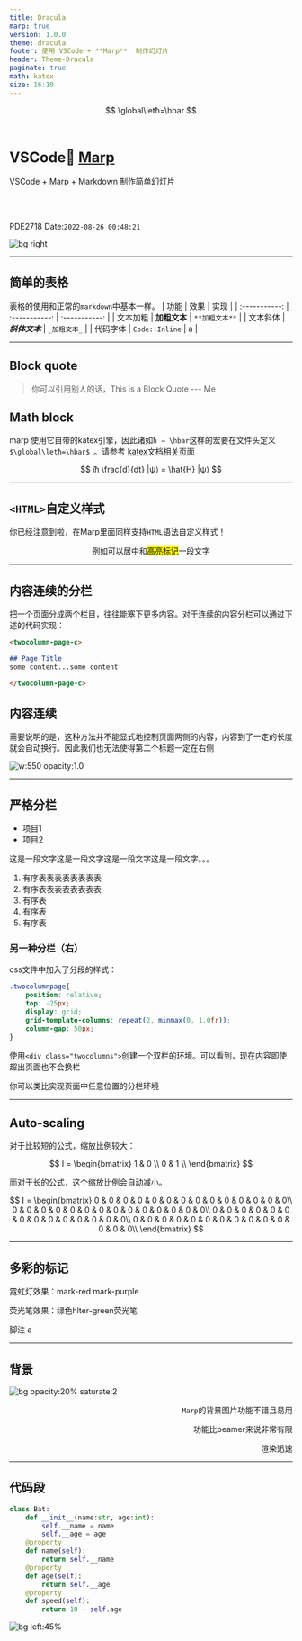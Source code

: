```yaml
---
title: Dracula
marp: true
version: 1.0.0
theme: dracula
footer: 使用 VSCode + **Marp**  制作幻灯片
header: Theme-Dracula
paginate: true
math: katex
size: 16:10
---
```


<!-- your katex macros goes here -->
$$
\global\letħ=\hbar
$$

<style scoped>h1 {
    padding-top: 1em;
    font-size: 1.8em
}</style>

<!-- _paginate: false -->

# VSCode💜 [Marp](https://marp.app)

VSCode + Marp + Markdown
制作简单幻灯片

<br></br>

PDE2718
Date:`2022-08-26 00:48:21`

![bg right](.assets/77995894_p0.png)

-----------------------------------------

## 简单的表格

表格的使用和正常的`markdown`中基本一样。
| 功能 | 效果 | 实现 |
| :-----------: | :-----------: | :-----------: |
| 文本加粗 | **加粗文本** | `**加粗文本**` |
| 文本斜体 | **_斜体文本_** | `_加粗文本_` |
| 代码字体 | `Code::Inline` | a |

---

## Block quote

<div>

> 你可以引用别人的话，This is a Block Quote
> --- Me

</div>

## Math block

marp 使用它自带的katex引擎，因此诸如` ħ → \hbar `这样的宏要在文件头定义`$\global\letħ=\hbar$ `。请参考 [katex文档相关页面](https://katex.org/docs/supported.html)

$$
    iħ \frac{d}{dt} |ψ⟩ = \hat{H} |ψ⟩
$$

--------------------------------------

## `<HTML>`自定义样式

你已经注意到啦，在Marp里面同样支持`HTML`语法自定义样式！

<div style=""></div>

<div style="text-align:center">

例如可以居中和<mark>高亮标记</mark>一段文字

</div>


----------------------------------------

<twocolumn-page-c>

## 内容连续的分栏

把一个页面分成两个栏目，往往能塞下更多内容。对于连续的内容分栏可以通过下述的代码实现：

```markdown
<twocolumn-page-c>

## Page Title
some content...some content

</twocolumn-page-c>
```

## 内容连续

需要说明的是，这种方法并不能显式地控制页面两侧的内容，内容到了一定的长度就会自动换行。因此我们也无法使得第二个标题一定在右侧

![w:550 opacity:1.0](.assets/80942286_p0.png)

</twocolumn-page-c>

------------------------------------

<twocolumn-page>

<div>

## 严格分栏

- 项目1
- 项目2

这是一段文字这是一段文字这是一段文字这是一段文字。。。

1. 有序表表表表表表表表
1. 有序表表表表表表表表
1. 有序表
1. 有序表
1. 有序表

</div>

<div>

### 另一种分栏（右）

css文件中加入了分段的样式：

```css
.twocolumnpage{
    position: relative;
    top: -25px;
    display: grid;
    grid-template-columns: repeat(2, minmax(0, 1.0fr));
    column-gap: 50px;
}
```
使用`<div class="twocolumns">`创建一个双栏的环境。可以看到，现在内容即使超出页面也不会换栏

你可以类比实现页面中任意位置的分栏环境

</div>

<twocolumn-page>

--------------

## Auto-scaling

<twocolumn-block>

<div>

对于比较短的公式，缩放比例较大：

$$
    I = \begin{bmatrix}
         1 & 0 \\
         0 & 1 \\
    \end{bmatrix}
$$

而对于长的公式，这个缩放比例会自动减小。

$$
I =
\begin{bmatrix}
    0 & 0 & 0 & 0 & 0 & 0 & 0 & 0 & 0 & 0 & 0 & 0 & 0 & 0\\
    0 & 0 & 0 & 0 & 0 & 0 & 0 & 0 & 0 & 0 & 0 & 0 & 0 & 0\\
    0 & 0 & 0 & 0 & 0 & 0 & 0 & 0 & 0 & 0 & 0 & 0 & 0 & 0\\
    0 & 0 & 0 & 0 & 0 & 0 & 0 & 0 & 0 & 0 & 0 & 0 & 0 & 0\\
\end{bmatrix}
$$

</div>

<div>

</div>

</twocolumn-block>


-----------
## 多彩的标记

霓虹灯效果：<mark-red>mark-red</mark-red> <mark-purple>mark-purple</mark-purple>

荧光笔效果：绿色<hlter-green>hlter-green</hlter-green>荧光笔

脚注 <footnote>a</footnote>

-------------------------------------------------

## 背景

![bg opacity:20% saturate:2](.assets/83760346_p0.png)

<div style="text-align:right">

`Marp`的背景图片功能不错且易用

功能比beamer来说非常有限

渲染迅速

</div>

----------------------------------------------

## 代码段

```python
class Bat:
    def __init__(name:str, age:int):
        self.__name = name
        self.__age = age
    @property
    def name(self):
        return self.__name
    @property
    def age(self):
        return self.__age
    @property
    def speed(self):
        return 10 - self.age
```

![bg left:45%](.assets/80840480_p0.png)
<!-- ![bg vertical](.assets\83760346_p0.png) -->
<!-- ![contain](.assets\83760346_p0.png) -->